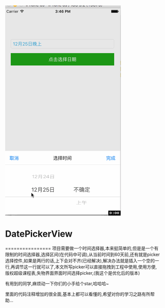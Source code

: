 ![image](https://github.com/cabbageTingZhang/DatePickerView/blob/master/12.gif)

# DatePickerView
================
项目需要做一个时间选择器,本来挺简单的,但是是一个有限制的时间选择器,选择区间(在代码中可调),从当前时间到60天前,还有就是picker选择控件,如果是两行的话,上下会对不齐(已经解决),解决办法就是插入一个空的一行,再调节这一行就可以了,本文所写picker可以直接拖拽到工程中使用,使用方便,版权超级课程表,失物界面界面时间选择picker,(我这个是优化后的版本)

有用到的同学,麻烦动一下你们的小手给个star,哈哈哈~

里面的代码注释增加的很全面,基本上都可以看懂的,希望对你的学习之路有所帮助…

